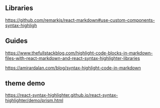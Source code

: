 ## Libraries

https://github.com/remarkjs/react-markdown#use-custom-components-syntax-highligh

## Guides

https://www.thefullstackblog.com/highlight-code-blocks-in-markdown-files-with-react-markdown-and-react-syntax-highlighter-libraries

https://amirardalan.com/blog/syntax-highlight-code-in-markdown


## theme demo

https://react-syntax-highlighter.github.io/react-syntax-highlighter/demo/prism.html